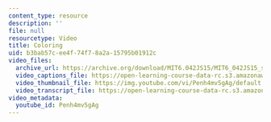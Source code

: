 ```yaml
---
content_type: resource
description: ''
file: null
resourcetype: Video
title: Coloring
uid: b3bab57c-ee4f-74f7-8a2a-15795b01912c
video_files:
  archive_url: https://archive.org/download/MIT6.042JS15/MIT6_042JS15_simplecoloring_video_ipod.mp4
  video_captions_file: https://open-learning-course-data-rc.s3.amazonaws.com/6-042j-mathematics-for-computer-science-spring-2015/306b46588a9a56c9afcb7747a564bd33_Penh4mv5gAg.vtt
  video_thumbnail_file: https://img.youtube.com/vi/Penh4mv5gAg/default.jpg
  video_transcript_file: https://open-learning-course-data-rc.s3.amazonaws.com/6-042j-mathematics-for-computer-science-spring-2015/cd211548adf1d625112ad3d7eae38c8a_Penh4mv5gAg.pdf
video_metadata:
  youtube_id: Penh4mv5gAg
---
```


